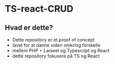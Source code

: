 # TS-react-CRUD

## Hvad er dette?

* Dette repository er et proof of concept
* lavet for at danne viden omkring forskelle
* mellem PHP + Laravel og Typescript og React
* dette repository fokusere på TS og React
